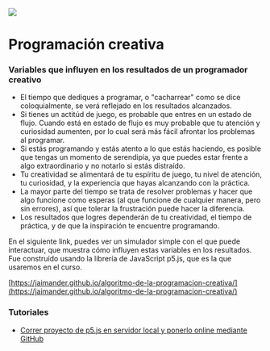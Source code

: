 ![](https://github.com/jaimander/nd-programacioncreativa/blob/main/docs/fp-gh-code.png)
# Programación creativa 

### Variables que influyen en los resultados de un programador creativo
- El tiempo que dediques a programar, o "cacharrear" como se dice coloquialmente, se verá reflejado en los resultados alcanzados.
- Si tienes un actitúd de juego, es probable que entres en un estado de flujo. Cuando está en estado de flujo es muy probable que tu atención y curiosidad aumenten, por lo cual será más fácil afrontar los problemas al programar.
- Si estás programando y estás atento a lo que estás haciendo, es posible que tengas un momento de serendipia, ya que puedes estar frente a algo extraordinario y no notarlo si estás distraído.
- Tu creatividad se alimentará de tu espíritu de juego, tu nivel de atención, tu curiosidad, y la experiencia que hayas alcanzando con la práctica.
- La mayor parte del tiempo se trata de resolver problemas y hacer que algo funcione como esperas (al que funcione de cualquier manera, pero sin errores), así que tolerar la frustración puede hacer la diferencia.
- Los resultados que logres dependerán de tu creatividad, el tiempo de práctica, y de que la inspiración te encuentre programando.

En el siguiente link, puedes ver un simulador simple con el que puede interactuar, que muestra cómo influyen estas variables en los resultados. Fue construído usando la librería de JavaScript p5.js, que es la que usaremos en el curso.

[https://jaimander.github.io/algoritmo-de-la-programacion-creativa/](https://jaimander.github.io/algoritmo-de-la-programacion-creativa/)

### Tutoriales
- [Correr proyecto de p5.js en servidor local y ponerlo online mediante GitHub](https://github.com/jaimander/nd-programacioncreativa/wiki/p5.js-en-servidor-local-y-ponerlo-en-l%C3%ADnea-usando-GitHub)

